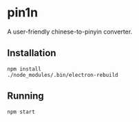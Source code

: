 # pin1n

A user-friendly chinese-to-pinyin converter.

## Installation

```
npm install
./node_modules/.bin/electron-rebuild
```

## Running

```
npm start
```
